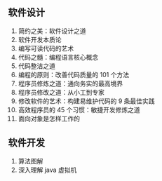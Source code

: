 ## 软件设计

1. 简约之美：软件设计之道
2. 软件开发本质论
3. 编写可读代码的艺术
4. 代码之髓：编程语言核心概念
5. 代码整洁之道
6. 编程的原则：改善代码质量的 101 个方法
7. 程序员修炼之道：通向务实的最高境界
8. 程序员修改之道：从小工到专家
9. 修改软件的艺术：构建易维护代码的 9 条最佳实践
10. 高效程序员的 45 个习惯：敏捷开发修炼之道
8. 面向对象是怎样工作的

## 软件开发

1. 算法图解
2. 深入理解 java 虚拟机
